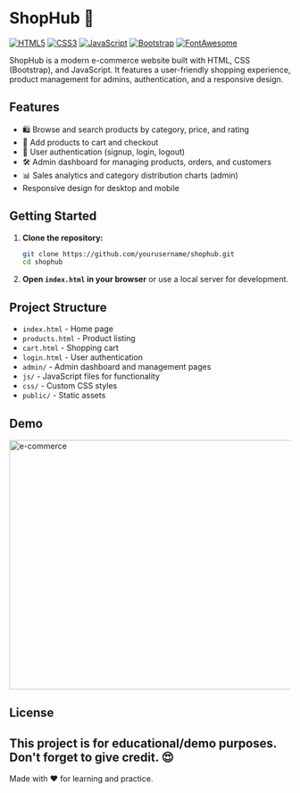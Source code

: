 # ShopHub 🛒

[![HTML5](https://img.shields.io/badge/HTML5-E34F26?logo=html5&logoColor=white)](https://developer.mozilla.org/docs/Web/HTML)
[![CSS3](https://img.shields.io/badge/CSS3-1572B6?logo=css3&logoColor=white)](https://developer.mozilla.org/docs/Web/CSS)
[![JavaScript](https://img.shields.io/badge/JavaScript-F7DF1E?logo=javascript&logoColor=black)](https://developer.mozilla.org/docs/Web/JavaScript)
[![Bootstrap](https://img.shields.io/badge/Bootstrap-7952B3?logo=bootstrap&logoColor=white)](https://getbootstrap.com/)
[![FontAwesome](https://img.shields.io/badge/Font%20Awesome-528DD7?logo=fontawesome&logoColor=white)](https://fontawesome.com/)

ShopHub is a modern e-commerce website built with HTML, CSS (Bootstrap), and JavaScript. It features a user-friendly shopping experience, product management for admins, authentication, and a responsive design.

## Features

- 🛍️ Browse and search products by category, price, and rating
- 🛒 Add products to cart and checkout
- 👤 User authentication (signup, login, logout)
- 🛠️ Admin dashboard for managing products, orders, and customers
- 📊 Sales analytics and category distribution charts (admin)
- Responsive design for desktop and mobile

## Getting Started

1. **Clone the repository:**
   ```sh
   git clone https://github.com/yourusername/shophub.git
   cd shophub
   ```

2. **Open `index.html` in your browser** or use a local server for development.

## Project Structure

- `index.html` - Home page
- `products.html` - Product listing
- `cart.html` - Shopping cart
- `login.html` - User authentication
- `admin/` - Admin dashboard and management pages
- `js/` - JavaScript files for functionality
- `css/` - Custom CSS styles
- `public/` - Static assets

## Demo

<img width="954" height="447" alt="e-commerce" src="https://github.com/user-attachments/assets/8bc68225-4e9b-4720-a7f2-69cfe26a7b06" />

## License

This project is for educational/demo purposes.
Don't forget to give credit. 😍
---

Made with ❤️ for learning and practice.
